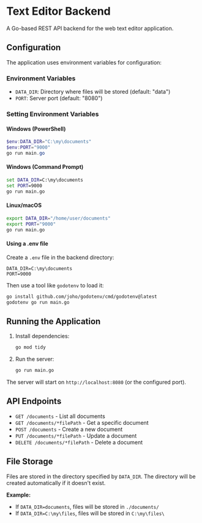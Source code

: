 # Text Editor Backend

A Go-based REST API backend for the web text editor application.

## Configuration

The application uses environment variables for configuration:

### Environment Variables

- `DATA_DIR`: Directory where files will be stored (default: "data")
- `PORT`: Server port (default: "8080")

### Setting Environment Variables

#### Windows (PowerShell)
```powershell
$env:DATA_DIR="C:\my\documents"
$env:PORT="9000"
go run main.go
```

#### Windows (Command Prompt)
```cmd
set DATA_DIR=C:\my\documents
set PORT=9000
go run main.go
```

#### Linux/macOS
```bash
export DATA_DIR="/home/user/documents"
export PORT="9000"
go run main.go
```

#### Using a .env file
Create a `.env` file in the backend directory:
```
DATA_DIR=C:\my\documents
PORT=9000
```

Then use a tool like `godotenv` to load it:
```bash
go install github.com/joho/godotenv/cmd/godotenv@latest
godotenv go run main.go
```

## Running the Application

1. Install dependencies:
   ```bash
   go mod tidy
   ```

2. Run the server:
   ```bash
   go run main.go
   ```

The server will start on `http://localhost:8080` (or the configured port).

## API Endpoints

- `GET /documents` - List all documents
- `GET /documents/*filePath` - Get a specific document
- `POST /documents` - Create a new document
- `PUT /documents/*filePath` - Update a document
- `DELETE /documents/*filePath` - Delete a document

## File Storage

Files are stored in the directory specified by `DATA_DIR`. The directory will be created automatically if it doesn't exist.

**Example:**
- If `DATA_DIR=documents`, files will be stored in `./documents/`
- If `DATA_DIR=C:\my\files`, files will be stored in `C:\my\files\` 